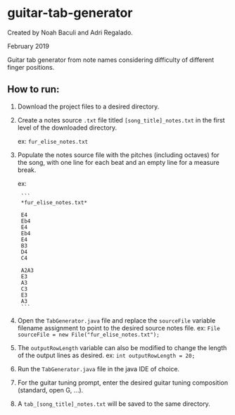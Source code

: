 # guitar-tab-generator
Created by Noah Baculi and Adri Regalado.

February 2019

Guitar tab generator from note names considering difficulty of different finger positions.

## How to run:
1. Download the project files to a desired directory.
2. Create a notes source `.txt` file titled `[song_title]_notes.txt` in the first level of the downloaded directory.
	
	ex: `fur_elise_notes.txt`
3. Populate the notes source file with the pitches (including octaves) for the song, with one line for each beat and an empty line for a measure break.
	
	ex:

		```
		*fur_elise_notes.txt*
		
		E4
		Eb4
		E4
		Eb4
		E4
		B3
		D4
		C4
		
		A2A3
		E3
		A3
		C3
		E3
		A3
		```
4. Open the `TabGenerator.java` file and replace the `sourceFile` variable filename assignment to point to the desired source notes file.
	ex: `File sourceFile = new File("fur_elise_notes.txt");`
5. The `outputRowLength` variable can also be modified to change the length of the output lines as desired.
	ex: `int outputRowLength = 20;`
6. Run the `TabGenerator.java` file in the java IDE of choice.
7. For the guitar tuning prompt, enter the desired guitar tuning composition (standard, open G, ...).
8. A `tab_[song_title]_notes.txt` will be saved to the same directory.